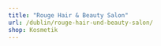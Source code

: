 ```yaml
---
title: "Rouge Hair & Beauty Salon"
url: /dublin/rouge-hair-und-beauty-salon/
shop: Kosmetik
---
```

